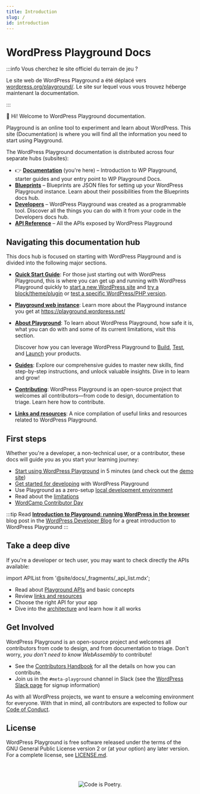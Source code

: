 ```yaml
---
title: Introduction
slug: /
id: introduction
---
```


# WordPress Playground Docs

:::info Vous cherchez le site officiel du terrain de jeu ?

Le site web de WordPress Playground a été déplacé vers [wordpress.org/playground/](https://wordpress.org/playground/). Le site sur lequel vous vous trouvez héberge maintenant la documentation.

:::

👋 Hi! Welcome to WordPress Playground documentation.

Playground is an online tool to experiment and learn about WordPress. This site (Documentation) is where you will find all the information you need to start using Playground.

<p class="docs-hubs">The WordPress Playground documentation is distributed across four separate hubs (subsites):</p>

-   👉 [**Documentation**](/wordpress-playground/) (you're here) – Introduction to WP Playground, starter guides and your entry point to WP Playground Docs.
-   [**Blueprints**](/wordpress-playground/blueprints) – Blueprints are JSON files for setting up your WordPress Playground instance. Learn about their possibilities from the Blueprints docs hub.
-   [**Developers**](/wordpress-playground/developers) – WordPress Playground was created as a programmable tool. Discover all the things you can do with it from your code in the Developers docs hub.
-   [**API Reference**](/wordpress-playground/api) – All the APIs exposed by WordPress Playground

## Navigating this documentation hub

This docs hub is focused on starting with WordPress Playground and is divided into the following major sections.

-   **[Quick Start Guide](/quick-start-guide)**: For those just starting out with WordPress Playground, this is where you can get up and running with WordPress Playground quickly to [start a new WordPress site](/wordpress-playground/quick-start-guide#start-a-new-wordpress-site) and [try a block/theme/plugin](/wordpress-playground/quick-start-guide#try-a-block-a-theme-or-a-plugin) or [test a specific WordPress/PHP version](/wordpress-playground/quick-start-guide#use-a-specific-wordpress-or-php-version).

-   **[Playground web instance](/web-instance)**: Learn more about the Playground instance you get at https://playground.wordpress.net/

-   **[About Playground](/about)**: To learn about WordPress Playground, how safe it is, what you can do with and some of its current limitations, visit this section.

    Discover how you can leverage WordPress Playground to [Build](./about/build), [Test](./about/test), and [Launch](./about/launch) your products.

-   **[Guides](/guides)**: Explore our comprehensive guides to master new skills, find step-by-step instructions, and unlock valuable insights. Dive in to learn and grow!

-   **[Contributing](/contributing)**: WordPress Playground is an open-source project that welcomes all contributors—from code to design, documentation to triage. Learn here how to contribute.

-   **[Links and resources](/resources)**: A nice compilation of useful links and resources related to WordPress Playground.

## First steps

Whether you're a developer, a non-technical user, or a contributor, these docs will guide you as you start your learning journey:

-   [Start using WordPress Playground](/quick-start-guide) in 5 minutes (and check out the [demo site](https://playground.wordpress.net/))
-   [Get started for developing](/developers/build-your-first-app) with WordPress Playground
-   Use Playground as a zero-setup [local development environment](/developers/local-development/)
-   Read about the [limitations](/developers/limitations)
-   [WordCamp Contributor Day](/contributing/contributor-day)

:::tip
Read [**Introduction to Playground: running WordPress in the browser**](https://developer.wordpress.org/news/2024/04/05/introduction-to-playground-running-wordpress-in-the-browser/) blog post in the [WordPress Developer Blog](https://developer.wordpress.org/news) for a great introduction to WordPress Playground
:::

## Take a deep dive

If you're a developer or tech user, you may want to check directly the APIs available:

import APIList from '@site/docs/\_fragments/\_api_list.mdx';

-   Read about [Playground APIs](/developers/apis/) and basic concepts
-   Review [links and resources](/resources)
-   Choose the right API for your app <APIList />
-   Dive into the [architecture](/developers/architecture) and learn how it all works

## Get Involved

WordPress Playground is an open-source project and welcomes all contributors from code to design, and from documentation to triage. Don't worry, _you don't need to know WebAssembly_ to contribute!

-   See the [Contributors Handbook](/contributing) for all the details on how you can contribute.
-   Join us in the `#meta-playground` channel in Slack (see the [WordPress Slack page](https://make.wordpress.org/chat/) for signup information)

As with all WordPress projects, we want to ensure a welcoming environment for everyone. With that in mind, all contributors are expected to follow our [Code of Conduct](https://make.wordpress.org/handbook/community-code-of-conduct/).

## License

WordPress Playground is free software released under the terms of the GNU General Public License version 2 or (at your option) any later version. For a complete license, see [LICENSE.md](https://github.com/WordPress/wordpress-playground/blob/trunk/LICENSE).

<br/><br/><p align="center"><img src="https://s.w.org/style/images/codeispoetry.png?1" alt="Code is Poetry." /></p>
